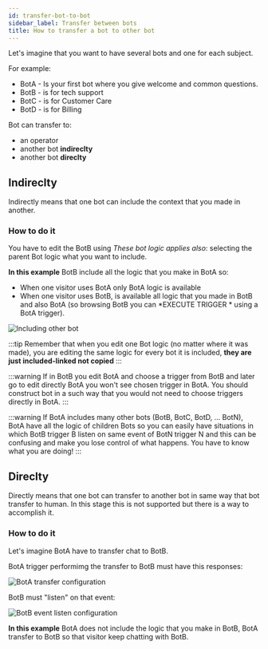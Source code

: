 ```yaml
---
id: transfer-bot-to-bot
sidebar_label: Transfer between bots
title: How to transfer a bot to other bot
---
```


Let's imagine that you want to have several bots and one for each subject.

For example:

 - BotA - Is your first bot where you give welcome and common questions.
 - BotB - is for tech support
 - BotC - is for Customer Care
 - BotD - is for Billing 

Bot can transfer to:
 - an operator
 - another bot **indireclty**
 - another bot **direclty**

## Indireclty
Indirectly means that one bot can include the context that you made in another.

### How to do it

You have to edit the BotB using _These bot logic applies also_: selecting the parent Bot logic what you want to include.

**In this example** BotB include all the logic that you make in BotA so:
- When one visitor uses  BotA only BotA logic is available
- When one visitor uses BotB, is available all logic that you made in BotB and also BotA (so browsing BotB you can *EXECUTE TRIGGER *  using a BotA trigger).

![Including other bot](/img/bot/including-other-bot.png)

:::tip
Remember that when you edit one Bot logic (no matter where it was made), you are editing the same logic for every bot it is included, **they are just included-linked not copied**
:::

:::warning
If in BotB you edit BotA and choose a trigger from BotB and later go to edit directly BotA you won't see chosen trigger in BotA. You should construct bot in a such way that you would not need to choose triggers directly in BotA.
:::

:::warning
If BotA includes many other bots (BotB, BotC, BotD, ... BotN), BotA have all the logic of children Bots so you can easily have situations in which BotB trigger B listen on same event of BotN trigger N and this can be confusing and make you lose control of what happens. You have to know what you are doing!
:::

## Direclty
Directly means that one bot can transfer to another bot in same way that bot transfer to human.
In this stage this is not supported but there is a way to accomplish it. 

### How to do it

Let's imagine BotA have to transfer chat to BotB.

BotA trigger performimg the transfer to BotB must have this responses:

![BotA transfer configuration](https://user-images.githubusercontent.com/10348142/110941201-3ffec300-8338-11eb-9ec4-70e64e9e0da4.png)


BotB must "listen" on that event:

![BotB event listen configuration](https://user-images.githubusercontent.com/10348142/110941594-e5199b80-8338-11eb-8fcb-364267976558.png)

**In this example** BotA does not include the logic that you make in BotB, BotA transfer to BotB so that visitor keep chatting with BotB.
